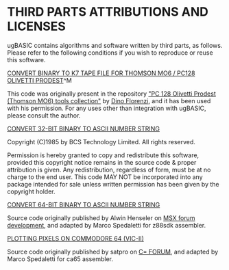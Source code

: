 # THIRD PARTS ATTRIBUTIONS AND LICENSES

ugBASIC contains algorithms and software written
by third parts, as follows. Please refer to the following
conditions if you wish to reproduce or reuse this software.

[CONVERT BINARY TO K7 TAPE FILE FOR THOMSON MO6 / PC128 OLIVETTI PRODEST](https://github.com/spotlessmind1975/ugbasic/blob/main/ugbc/src/targets/pc128op/_cleanup.c)^M

This code was originally present in the repository ["PC 128 Olivetti Prodest (Thomson MO6) tools collection"](https://github.com/dinoflorenzi/PC128OP) by [Dino Florenzi](https://github.com/dinoflorenzi), and it has been used with his permission. For any uses other than integration with ugBASIC, please consult the author.

[CONVERT 32-BIT BINARY TO ASCII NUMBER STRING](https://github.com/spotlessmind1975/ugbasic/blob/main/ugbc/src/hw/6502/bits_to_string.asm)

Copyright (C)1985 by BCS Technology Limited.  All rights reserved.

Permission is hereby granted to copy and redistribute this software,
provided this copyright notice remains in the source code & proper
attribution is given.  Any redistribution, regardless of form, must
be at no charge to the end user. This code MAY NOT be incorporated
into any package intended for sale unless written permission has
been given by the copyright holder.

[CONVERT 64-BIT BINARY TO ASCII NUMBER STRING](https://github.com/spotlessmind1975/ugbasic/blob/main/ugbc/src/hw/z80/number_to_string.asm)

Source code originally published by Alwin Henseler on [MSX forum development](https://www.msx.org/forum/development/msx-development/32-bit-long-ascii), and adapted by Marco Spedaletti for z88sdk assembler.

[PLOTTING PIXELS ON COMMODORE 64 (VIC-II)](https://github.com/spotlessmind1975/ugbasic/blob/main/ugbc/src/hw/vic2/plot.asm)

Source code originally published by satpro on [C= FORUM](https://www.lemon64.com/forum/viewtopic.php?p=599219#599219), and adapted by Marco Spedaletti for ca65 assembler.
